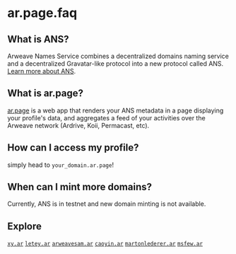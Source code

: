 # ar.page.faq

## What is ANS?
Arweave Names Service combines a decentralized domains naming service and a decentralized Gravatar-like protocol into a new protocol called ANS. [Learn more about ANS](https://github.com/decentldotland/ANS).

## What is ar.page?

[ar.page](https://ar.page) is a web app that renders your ANS metadata in a page displaying your profile's data, and aggregates a feed of your activities over the Arweave network (Ardrive, Koii, Permacast, etc).

## How can I access my profile?
simply head to `your_domain.ar.page`!

## When can I mint more domains?
Currently, ANS is in testnet and new domain minting is not available.

## Explore
[`xy.ar`](https://xy.ar.page) [`letey.ar`](https://letey.ar.page) [`arweavesam.ar`](https://arweavesam.ar.page) [`caoyin.ar`](https://caoyin.ar.page) [`martonlederer.ar`](https://martonlederer.ar.page) [`msfew.ar`](https://msfew.ar.page)
